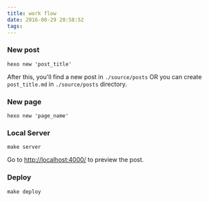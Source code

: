 ```yaml
---
title: work flow
date: 2016-08-29 20:58:52
tags:
---
```


### New post

`hexo new 'post_title'`

After this, you'll find a new post in `./source/posts` OR you can create `post_title.md` in `./source/posts` directory.

### New page

`hexo new 'page_name'`

### Local Server

`make server`

Go to [http://localhost:4000/](http://localhost:4000/) to preview the post.

### Deploy

`make deploy`

